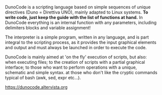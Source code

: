 DunoCode is a scripting language based on simple sequences of unique directives
(Duno = Direttiva UNO), mainly adapted to Linux systems.
**To write code, just keep the guide with the list of functions at hand.**
In DunoCode everything is an internal function with any parameters, including delimiters
blocks and variable assignment!

The interpreter is a simple program, written in any language, and is part
integral to the scripting process, as it provides the input graphical elements
and output and must always be launched in order to execute the code.

DunoCode is mainly aimed at 'on the fly' execution of scripts, but also:
  when executing files;
  to the creation of scripts with a partial graphical interface;
  to those who want to perform operations with a unique, schematic and simple syntax.
  at those who don't like the cryptic commands typical of bash (awk, sed, expr etc...).

https://dunocode.altervista.org

